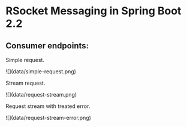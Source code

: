 # RSocket Messaging in Spring Boot 2.2

## Consumer endpoints:

<p>Simple request.</p>
![](data/simple-request.png)

<p>Stream request.</p>
![](data/request-stream.png)

<p>Request stream with treated error.</p>
![](data/request-stream-error.png)
